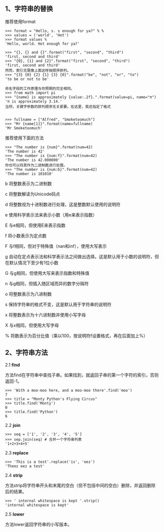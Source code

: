 ## 1、字符串的替换

推荐使用format

```
>>> format = "Hello, s. s enough for ya?" % %
>>> values = ('world', 'Hot') 
>>> format values %
'Hello, world. Hot enough for ya?'

>>> "{}, {} and {}".format("first", "second", "third") 
'first, second and third' 
>>> "{0}, {1} and {2}".format("first", "second", "third") 
'first, second and third' 
然而，索引无需像上面这样按顺序排列。
>>> "{3} {0} {2} {1} {3} {0}".format("be", "not", "or", "to") 
'to be or not to be' 

命名字段的工作原理与你预期的完全相同。
>>> from math import pi 
>>> "{name} is approximately {value:.2f}.".format(value=pi, name="π") 
'π is approximately 3.14.' 
当然，关键字参数的排列顺序无关紧要。在这里，我还指定了格式


>>> fullname = ["Alfred", "Smoketoomuch"] 
>>> "Mr {name[1]}".format(name=fullname) 
'Mr Smoketoomuch'

```

推荐使用下面的方法

```
>>> "The number is {num}".format(num=42) 
'The number is 42' 
>>> "The number is {num:f}".format(num=42) 
'The number is 42.000000' 
你也可以将其作为二进制数进行处理。
>>> "The number is {num:b}".format(num=42) 
'The number is 101010'
```

b  将整数表示为二进制数

c 将整数解读为Unicode码点

d 将整数视为十进制数进行处理，这是整数默认使用的说明符

e 使用科学表示法来表示小数（用e来表示指数）

E 与e相同，但使用E来表示指数

f 将小数表示为定点数

F 与f相同，但对于特殊值（nan和inf），使用大写表示

g 自动在定点表示法和科学表示法之间做出选择。这是默认用于小数的说明符，但在默认情况下至少有1位小数

G 与g相同，但使用大写来表示指数和特殊值

n 与g相同，但插入随区域而异的数字分隔符

o 将整数表示为八进制数

s 保持字符串的格式不变，这是默认用于字符串的说明符

x 将整数表示为十六进制数并使用小写字母

X 与x相同，但使用大写字母

% 将数表示为百分比值（乘以100，按说明符f设置格式，再在后面加上%）



## 2、字符串方法

2.1  **find**

方法find在字符串中查找子串。如果找到，就返回子串的第一个字符的索引，否则返回-1。

```
>>> 'With a moo-moo here, and a moo-moo there'.find('moo') 
7 
>>> title = "Monty Python's Flying Circus" 
>>> title.find('Monty') 
0 
>>> title.find('Python')
6
```

2.2  **join** 

```
>>> seq = ['1', '2', '3', '4', '5'] 
>>> sep.join(seq) # 合并一个字符串列表
'1+2+3+4+5'
```

2.3  **replace**

```
>>> 'This is a test'.replace('is', 'eez') 
'Theez eez a test'
```

2.4  **strip**

方法strip将字符串开头和末尾的空白（但不包括中间的空白）删除，并返回删除后的结果。

```
>>> ' internal whitespace is kept '.strip() 
'internal whitespace is kept'
```

2.5 **lower**

方法lower返回字符串的小写版本。

